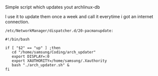 Simple script which updates yout archlinux-db

I use it to update them once a week and call it everytime i got an internet connection.

    /etc/NetworkManager/dispatcher.d/20-pacmanupdate:

    #!/bin/bash

    if [ "$2" == "up" ] ;then
       cd "/home/samsung/Coding/arch_updater"
       export DISPLAY=:0
       export XAUTHORITY=/home/samsung/.Xauthority
       bash "./arch_updater.sh" &
    fi
